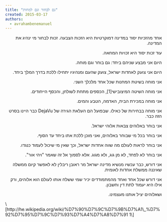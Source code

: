 ```yaml
---
title: "גם לבחור וגם למחות"
created: 2015-03-17
authors: 
  - avrahambenemanuel
---
```

<div dir="rtl">
אחד מהזכיות יסוד במדינה דמוקרטיות היא הזכות הצבעה. זכות לבחור מי ינהיג את המדינה.

עוד זכות יסוד היא זכויות המחאה.

היום אני מבצע שניהם ביחד: גם בוחר וגם מוחה.

היום אני צועק לאחדות ישראל, צועק שהעם ומנהיגיו יתחילו ללכת בדרך המלך ביחד.

אני מוחה בשיטת המחנות שכל אחד מלכלך השני.

אני מוחה השיטה המיצובישי\[1\], הכספים מתחת לשולחן, והכסף הייחודים.

אני מוחה במכירת הבית, האדמה, הטבע והמים.

אני מוחה בבחירות של כאילו. שבפועל הם העלאת הגירה של DejaVu כבר היינו בסרט הזה כבר.

אני בוחר באלוהים צבאות אלוהי ישראל.

אני בוחר בכל מי שבוחר באלוהים, ואני מוכן ללכת אתו ביחד עד הסוף.

אני בוחר לראות לעולם מה שווה אחדות ישראל, וכך שאין מי שיכול לעמוד כנגדו.

אני בוחר לא לפחד, לא מן גוג, ולא מגוג. אלא לסמוך אל זה שאמר "ויהי אור".

אני דורש, כבר עכשיו מנשיא מדינה ישראל מר ראובן ריבלין לא לאפשר קיום ממשלה שאיננה ממשלת אחדות לאומית.

אני דורש שכל אחד ואחד מהמתמודדים יכיר שמי ששלח אותו לעולם הוא אלוהים, ורק אילו היא יעמוד לתת דין וחשבון.

ושאלוהים יציל אותנו מעצמינו.
</div>
\[http://he.wikipedia.org/wiki/%D7%90%D7%9C%D7%9B%D7%A1\_%D7%92%D7%95%D7%9C%D7%93%D7%A4%D7%A8%D7%91 1\]
